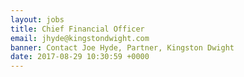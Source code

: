 ```yaml
---
layout: jobs
title: Chief Financial Officer
email: jhyde@kingstondwight.com
banner: Contact Joe Hyde, Partner, Kingston Dwight
date: 2017-08-29 10:30:59 +0000
---
```

